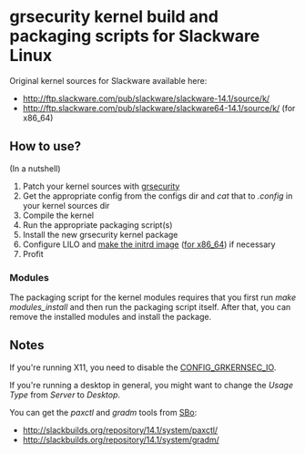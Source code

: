 grsecurity kernel build and packaging scripts for Slackware Linux
=================================================================

Original kernel sources for Slackware available here:
  * http://ftp.slackware.com/pub/slackware/slackware-14.1/source/k/
  * http://ftp.slackware.com/pub/slackware/slackware64-14.1/source/k/ (for x86_64)

How to use?
-----------

(In a nutshell)

1. Patch your kernel sources with [grsecurity](https://grsecurity.net/download.php)
2. Get the appropriate config from the configs dir and *cat* that to *.config* in your kernel sources dir
3. Compile the kernel
4. Run the appropriate packaging script(s)
5. Install the new grsecurity kernel package
6. Configure LILO and [make the initrd image](http://ftp.slackware.com/pub/slackware/slackware-14.1/README.initrd) ([for x86_64](http://ftp.slackware.com/pub/slackware/slackware64-14.1/README.initrd)) if necessary
7. Profit

### Modules

The packaging script for the kernel modules requires that you first run *make modules_install* and then run the packaging script itself. After that, you can remove the installed modules and install the package.

Notes
-----

If you're running X11, you need to disable the [CONFIG_GRKERNSEC_IO](https://en.wikibooks.org/wiki/Grsecurity/Appendix/Grsecurity_and_PaX_Configuration_Options#Disable_privileged_I.2FO).

If you're running a desktop in general, you might want to change the *Usage Type* from *Server* to *Desktop*.

You can get the *paxctl* and *gradm* tools from [SBo](http://slackbuilds.org/):
  * http://slackbuilds.org/repository/14.1/system/paxctl/
  * http://slackbuilds.org/repository/14.1/system/gradm/
